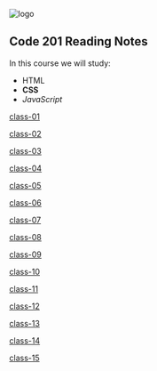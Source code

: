 ![logo](https://images.ctfassets.net/qjy3jg1udcmq/1MN5F84EVi0SaAieSkqY6S/46d632aa1811432f9c0a92600a1a5ee6/cf-logo-horizontal-2-color-white.png)

## Code 201 Reading Notes

In this course we will study:

* HTML
* **CSS**
* _JavaScript_



[class-01](class-01.md)

[class-02](class-02.md)

[class-03](class-03.md)

[class-04](class-04.md)

[class-05](class-05.md)

[class-06](class-06.md)

[class-07](class-07.md)

[class-08](class-08.md)

[class-09](class-09.md)

[class-10](class-10.md)

[class-11](class-11.md)

[class-12](class-12.md)

[class-13](class-13.md)

[class-14](class-14.md)

[class-15](class-15.md)
